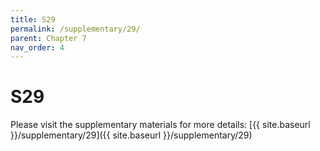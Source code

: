 ```yaml
---
title: S29
permalink: /supplementary/29/
parent: Chapter 7
nav_order: 4
---
```


# S29

Please visit the supplementary materials for more details: [{{ site.baseurl }}/supplementary/29]({{ site.baseurl }}/supplementary/29)

